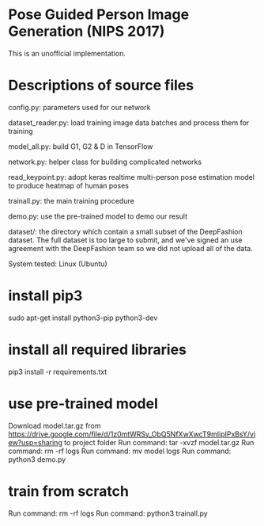 # Pose Guided Person Image Generation (NIPS 2017)

This is an unofficial implementation.




# Descriptions of source files

config.py: parameters used for our network

dataset_reader.py: load training image data batches and process them for training

model_all.py: build G1, G2 & D in TensorFlow

network.py: helper class for building complicated networks

read_keypoint.py: adopt keras realtime multi-person pose estimation model to produce heatmap of human poses

trainall.py: the main training procedure

demo.py: use the pre-trained model to demo our result

dataset/: the directory which contain a small subset of the DeepFashion dataset. The full dataset is too large to submit, and we've signed an use agreement with the DeepFashion team so we did not upload all of the data.

System tested: Linux (Ubuntu)

# install pip3
sudo apt-get install python3-pip python3-dev

# install all required libraries
pip3 install -r requirements.txt

# use pre-trained model
Download model.tar.gz from https://drive.google.com/file/d/1z0mtWRSy_ObQ5NfXwXwcT9mIipIPxBsY/view?usp=sharing to project folder
Run command: tar -xvzf model.tar.gz
Run command: rm -rf logs
Run command: mv model logs
Run command: python3 demo.py
# train from scratch

Run command: rm -rf logs
Run command: python3 trainall.py

